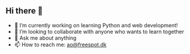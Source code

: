 ## Hi there 👋

- 🔭 I’m currently working on learning Python and web development!
- 👯 I’m looking to collaborate with anyone who wants to learn together
- 💬 Ask me about anything
- 📫 How to reach me: ao@freespot.dk
